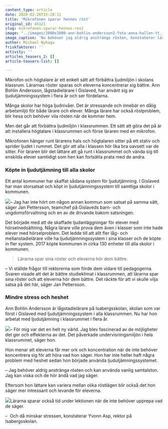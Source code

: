 ```yaml
---
content_type: article
date: 2020-02-26T15:28:11
title: 'Mikrofonen sparar hennes röst'
original_id: 45121
slug: mikrofonen-sparar-hennes-rost
image: "../images/2000x1000-ann-bohlin-andersson2-foto-anna-hallen-tt.jpg"
image_caption: 'Nu behöver jag aldrig anstränga rösten, konstaterar läraren Ann Bohlin Andersson i Isabergsskolan. Sedan flera år använder hon ljudutjämningssystem, en mikrofon och högtalare i klassrummet. '
author: Michael Nyhaga
friskfaktorer: ''
activity: ''
articles_teasers_2: []
article-teasers-list: []

---
```


Mikrofon och högtalare är ett enkelt sätt att förbättra ljudmiljön i skolans klassrum. Lärarnas röster sparas och eleverna koncentrerar sig bättre. Ann Bohlin Andersson, lågstadielärare I Gislaved, har använt sig av ljudutjämningssystem i flera år och ser fördelarna.

Många skolor har höga ljudnivåer. Det är stressande och innebär en dålig arbetsmiljö för både lärare och elever. Många lärare har också röstproblem, blir hesa och behöver vila rösten när de kommer hem.

Men det går att förbättra ljudmiljön i klassrummen. Ett sätt att göra det på är att installera högtalare i klassrummen och förse läraren med en mikrofon.

Mikrofonen hänger runt lärarens hals och högtalaren sitter på ett stativ och sprider ljudet i rummet. Det gör att alla i klassen hör lika bra oavsett var de sitter. För läraren blir det lättare att gå runt i klassrummet och vända sig till enskilda elever samtidigt som hen kan fortsätta prata med de andra.

### Köpte in ljudutjämning till alla skolor

Ett antal kommuner har skaffat sådana system för ljudutjämning. I Gislaved har man storsatsat och köpt in ljudutjämningssystem till samtliga skolor i kommunen.

[![](https://www.suntarbetsliv.se/wp-content/uploads/2020/03/200x220-jan-pettersson.jpg)](https://www.suntarbetsliv.se/wp-content/uploads/2020/03/200x220-jan-pettersson.jpg)– Jag har inte hört om någon annan kommun som satsat på samma sätt, säger Jan Pettersson, teamchef på Gislaveds barn- och ungdomsförvaltning och en av de drivande bakom satsningen.

Det började med att de skaffade ljudanläggningar för elever med hörselnedsättning. Några lärare ville prova dem även i klasser som inte hade elever med hörselproblem. Det ledde till att allt fler låg- och mellanstadielärare ville ha ljudutjämningssystem i sina klasser och de köpte in fler system. 2017 köpte kommunen in cirka 130 enheter till alla skolor i kommunen.

> Lärarna spar sina röster och eleverna hör dem bättre.

– Vi ställde frågor till rektorerna som förde dem vidare till pedagogerna. Svaren visade att det är bättre studieklimat i klassrummen, att lärarna spar sina röster och att eleverna hör dem bättre. Det räckte för att vi skulle vilja satsa på det här, säger Jan Pettersson.

### Mindre stress och heshet

Ann Bohlin Andersson är lågstadielärare på Isabergsskolan, skolan som var först i Gislaved med ljudutjämningssystem i alla klassrummen. Nu har hon arbetat med ljudutjämning i klassrummet i flera år.

[![](https://www.suntarbetsliv.se/wp-content/uploads/2020/03/200x220-ann-bohlin-andersson-foto-anna-hallen-tt.jpg)](https://www.suntarbetsliv.se/wp-content/uploads/2020/03/200x220-ann-bohlin-andersson-foto-anna-hallen-tt.jpg)– För mig var det en helt ny värld. Jag blev fascinerad av de möjligheter det ger och effekterna av det. Det påverkade undervisningsmiljön i hela klassrummet, säger hon.

Hon menar att eleverna får mer ork och koncentration när de inte behöver koncentrera sig för att höra vad hon säger. Hon har inte heller haft några problem med heshet sedan hon började använda ljudutjämningssystemet.

– Jag behöver aldrig anstränga rösten och kan använda vanlig samtalston. Jag kan viska och de hör ändå vad jag säger.

Eftersom hon lättare kan variera mellan olika röstlägen blir också det hon säger mer intressant och levande för eleverna.

[![](https://www.suntarbetsliv.se/wp-content/uploads/2020/03/200x220-yvonn-asp-foto-anna-hallen-tt.jpg)](https://www.suntarbetsliv.se/wp-content/uploads/2020/03/200x220-yvonn-asp-foto-anna-hallen-tt.jpg)Lärarna sparar också tid under lektionen när de inte behöver upprepa vad de säger. 

–  Och då minskar stressen, konstaterar Yvonn Asp, rektor på Isabergsskolan.

